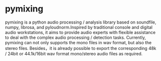 # pymixing
pymixing is a python audio processing / analysis library based on soundfile, numpy, librosa, and pyloudnorm.Inspired by traditional console and digital audio workstations, it aims to provide audio experts with flexible assistance to deal with the complex audio processing / detection tasks.
Currently, pymixing can not only supports the mono files in wav format, but also the stereo files. Besides，it is already possible to export the corresponding 48k / 24bit or 44.1k/16bit wav format mono/stereo audio files as required.
